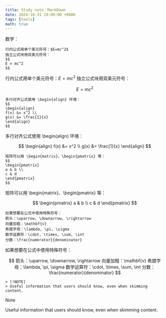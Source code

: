 ```yaml
---
title: Study note：MarkDown
date: 2024-10-31 19:00:00 +0800
tags: [tools]   
math: true  
---
```

数学：

~~~
行内公式用单个美元符号：$E=mc^2$
独立公式块用双美元符号：
$$
E = mc^2
$$
~~~

行内公式用单个美元符号：$E=mc^2$
独立公式块用双美元符号：

$$
E = mc^2
$$

~~~
多行对齐公式使用 \begin{align} 环境：
$$
\begin{align}
f(x) &= x^2 \\
g(x) &= \frac{1}{x}
\end{align}
$$
~~~

多行对齐公式使用 \begin{align} 环境：

$$
\begin{align}
f(x) &= x^2 \\
g(x) &= \frac{1}{x}
\end{align}
$$

~~~
矩阵可以用 \begin{matrix}、\begin{pmatrix} 等：
$$
\begin{pmatrix}
a & b \\
c & d
\end{pmatrix}
$$
~~~

矩阵可以用 \begin{matrix}、\begin{pmatrix} 等：

$$
\begin{pmatrix}
a & b \\
c & d
\end{pmatrix}
$$

~~~
如果想要在公式中使用特殊符号：
箭头：\uparrow, \downarrow, \rightarrow
向量加粗：\mathbf{v}
希腊字母：\lambda, \pi, \sigma
数学运算符：\cdot, \times, \sum, \int
分数：\frac{numerator}{denominator}
~~~

如果想要在公式中使用特殊符号：

$$
箭头：\uparrow, \downarrow, \rightarrow
向量加粗：\mathbf{v}
希腊字母：\lambda, \pi, \sigma
数学运算符：\cdot, \times, \sum, \int
分数：\frac{numerator}{denominator}
$$

```
> [!NOTE]
> Useful information that users should know, even when skimming content.
```
> [!NOTE]
> Useful information that users should know, even when skimming content.

